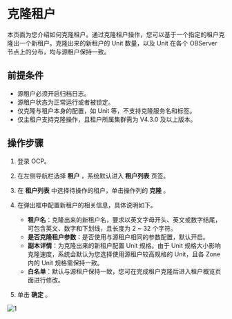# 克隆租户

本页面为您介绍如何克隆租户。通过克隆租户操作，您可以基于一个指定的租户克隆出一个新租户。克隆出来的新租户的 Unit 数量，以及 Unit 在各个 OBServer 节点上的分布，均与源租户保持一致。

## 前提条件

* 源租户必须开启归档日志。
* 源租户状态为正常运行或者被锁定。
* 仅克隆与租户本身的配置，如 Unit 等，不支持克隆服务名和标签。
* 仅主租户支持克隆操作，且租户所属集群需为 V4.3.0 及以上版本。

## 操作步骤

1. 登录 OCP。

2. 在左侧导航栏选择 **租户** ，系统默认进入 **租户列表** 页签。

3. 在 **租户列表** 中选择待操作的租户，单击操作列的 **克隆** 。

4. 在弹出框中配置新租户的相关信息，具体说明如下。

    * **租户名**：克隆出来的新租户名，要求以英文字母开头、英文或数字结尾，可包含英文、数字和下划线，且长度为 2 ~ 32 个字符。
    * **是否克隆租户参数**：是否使用与源租户相同的参数配置，默认开启。
    * **副本详情**：为克隆出来的新租户配置 Unit 规格。由于 Unit 规格大小影响克隆速度，系统会默认为您选择使用源租户较高规格的 Unit，且各 Zone 内的 Unit 规格需保持一致。
    * **白名单**：默认与源租户保持一致，您可在完成租户克隆后进入租户概览页面进行修改。

5. 单击 **确定** 。

![1](https://obbusiness-private.oss-cn-shanghai.aliyuncs.com/doc/img/ocp/432/%E5%85%8B%E9%9A%86%E7%A7%9F%E6%88%B7.png)
